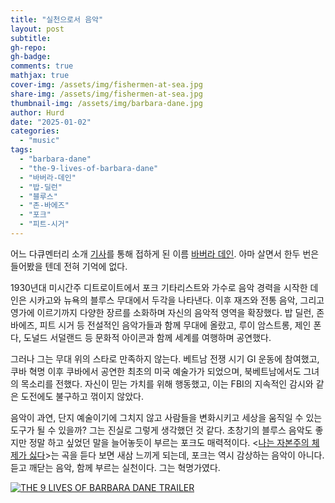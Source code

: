 ```yaml
---
title: "실천으로서 음악"
layout: post
subtitle:
gh-repo:
gh-badge:
comments: true
mathjax: true
cover-img: /assets/img/fishermen-at-sea.jpg
share-img: /assets/img/fishermen-at-sea.jpg
thumbnail-img: /assets/img/barbara-dane.jpg
author: Hurd
date: "2025-01-02"
categories: 
  - "music"
tags: 
  - "barbara-dane"
  - "the-9-lives-of-barbara-dane"
  - "바버라-데인"
  - "밥-딜런"
  - "블루스"
  - "존-바에즈"
  - "포크"
  - "피트-시거"
---
```


어느 다큐멘터리 소개 [기사](https://hollywoodprogressive.com/film/nine-lives-of-barbara-dane)를 통해 접하게 된 이름 [바버라 데인](https://en.wikipedia.org/wiki/Barbara_Dane). 아마 살면서 한두 번은 들어봤을 텐데 전혀 기억에 없다.

1930년대 미시간주 디트로이트에서 포크 기타리스트와 가수로 음악 경력을 시작한 데인은 시카고와 뉴욕의 블루스 무대에서 두각을 나타낸다. 이후 재즈와 전통 음악, 그리고 영가에 이르기까지 다양한 장르를 소화하며 자신의 음악적 영역을 확장했다. 밥 딜런, 존 바에즈, 피트 시거 등 전설적인 음악가들과 함께 무대에 올랐고, 루이 암스트롱, 제인 폰다, 도널드 서덜랜드 등 문화적 아이콘과 함께 세계를 여행하며 공연했다.

그러나 그는 무대 위의 스타로 만족하지 않는다. 베트남 전쟁 시기 GI 운동에 참여했고, 쿠바 혁명 이후 쿠바에서 공연한 최초의 미국 예술가가 되었으며, 북베트남에서도 그녀의 목소리를 전했다. 자신이 믿는 가치를 위해 행동했고, 이는 FBI의 지속적인 감시와 같은 도전에도 불구하고 꺾이지 않았다.

음악이 과연, 단지 예술이기에 그치지 않고 사람들을 변화시키고 세상을 움직일 수 있는 도구가 될 수 있을까? 그는 진실로 그렇게 생각했던 것 같다. 초창기의 블루스 음악도 좋지만 정말 하고 싶었던 말을 늘어놓듯이 부르는 포크도 매력적이다. \<[나는 자본주의 체제가 싫다](https://youtu.be/TVL_Ex0LfnM?si=O7uLb-t5ApmOL4Kw)\>는 곡을 듣다 보면 새삼 느끼게 되는데, 포크는 역시 감상하는 음악이 아니다. 듣고 깨닫는 음악, 함께 부르는 실천이다. 그는 혁명가였다.

[![THE 9 LIVES OF BARBARA DANE TRAILER](http://img.youtube.com/vi/bdkTz4Lihmw/0.jpg)](https://www.youtube.com/watch?v=bdkTz4Lihmw "THE 9 LIVES OF BARBARA DANE TRAILER")


